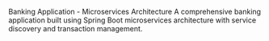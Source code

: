 Banking Application - Microservices Architecture
A comprehensive banking application built using Spring Boot microservices architecture with service discovery and transaction management.